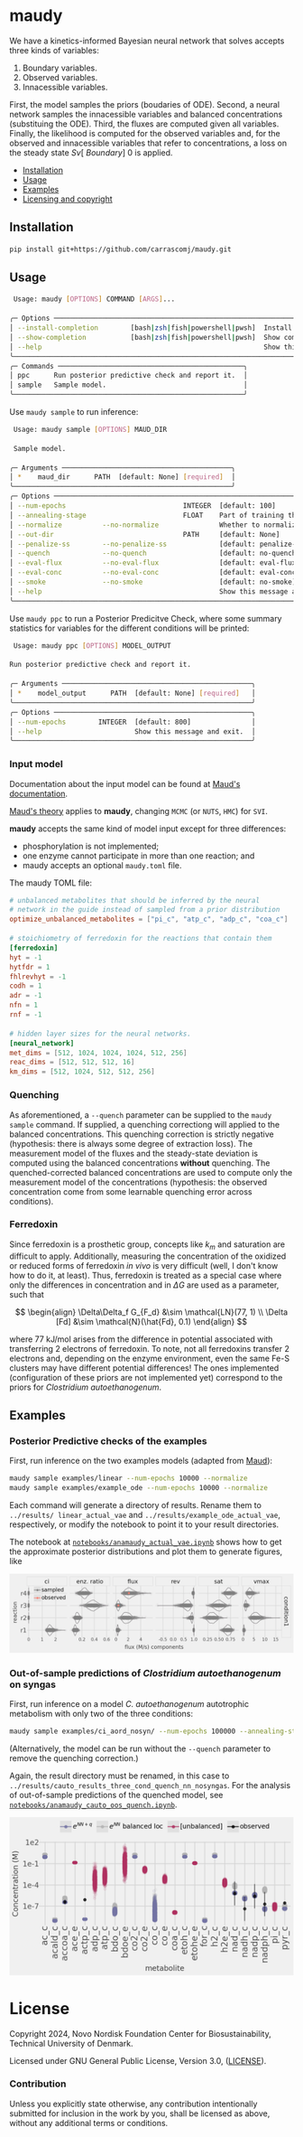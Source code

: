 # maudy

We have a kinetics-informed Bayesian neural network that solves accepts three kinds of variables:

1. Boundary variables.
2. Observed variables.
3. Innacessible variables.

First, the model samples the priors (boudaries of ODE).
Second, a neural network samples the innacessible variables and balanced concentrations (substituing the ODE). Third, the fluxes
are computed given all variables. Finally, the likelihood is computed for the
observed variables and, for the observed and innacessible variables that refer
to concentrations, a loss on the steady state $Sv[~Boundary] ~ 0$ is applied.

* [Installation](#installation)
* [Usage](#usage)
* [Examples](#examples)
* [Licensing and copyright](#license)
 
## Installation

```bash
pip install git+https://github.com/carrascomj/maudy.git
```

## Usage


```bash
 Usage: maudy [OPTIONS] COMMAND [ARGS]...

╭─ Options ────────────────────────────────────────────────────────────────────────────────────────────────────────────────────────────────────────────────────────╮
│ --install-completion        [bash|zsh|fish|powershell|pwsh]  Install completion for the specified shell. [default: None]                                         │
│ --show-completion           [bash|zsh|fish|powershell|pwsh]  Show completion for the specified shell, to copy it or customize the installation. [default: None]  │
│ --help                                                       Show this message and exit.                                                                         │
╰──────────────────────────────────────────────────────────────────────────────────────────────────────────────────────────────────────────────────────────────────╯
╭─ Commands ──────────────────────────────────────────────╮
│ ppc      Run posterior predictive check and report it.  │
│ sample   Sample model.                                  │
╰─────────────────────────────────────────────────────────╯
```

Use `maudy sample` to run inference:

```bash
 Usage: maudy sample [OPTIONS] MAUD_DIR

 Sample model.
        
╭─ Arguments ──────────────────────────────────────────╮
│ *    maud_dir      PATH  [default: None] [required]  │
╰──────────────────────────────────────────────────────╯
╭─ Options ──────────────────────────────────────────────────────────────────────────────────────────────────────────────╮
│ --num-epochs                             INTEGER  [default: 100]                                                       │
│ --annealing-stage                        FLOAT    Part of training that will be annealing the KL [default: 0.2]        │
│ --normalize          --no-normalize               Whether to normalize input and output of NN [default: no-normalize]  │
│ --out-dir                                PATH     [default: None]                                                      │
│ --penalize-ss        --no-penalize-ss             [default: penalize-ss]                                               │
│ --quench             --no-quench                  [default: no-quench]                                                 │
│ --eval-flux          --no-eval-flux               [default: eval-flux]                                                 │
│ --eval-conc          --no-eval-conc               [default: eval-conc]                                                 │
│ --smoke              --no-smoke                   [default: no-smoke]                                                  │
│ --help                                            Show this message and exit.                                          │
╰────────────────────────────────────────────────────────────────────────────────────────────────────────────────────────╯
```

Use `maudy ppc` to run a Posterior Predicitve Check, where some summary statistics for variables for the different conditions will be printed:

```bash
 Usage: maudy ppc [OPTIONS] MODEL_OUTPUT

Run posterior predictive check and report it.

╭─ Arguments ───────────────────────────────────────────────╮
│ *    model_output      PATH  [default: None] [required]   │
╰───────────────────────────────────────────────────────────╯
╭─ Options ─────────────────────────────────────────────────╮
│ --num-epochs        INTEGER  [default: 800]               │
│ --help                       Show this message and exit.  │
╰───────────────────────────────────────────────────────────╯
```

### Input model

Documentation about the input model can be found at [Maud's documentation](https://maud-metabolic-models.readthedocs.io/en/latest/inputting.html).

[Maud's theory](https://maud-metabolic-models.readthedocs.io/en/latest/theory.html) applies to **maudy**, changing `MCMC` (or `NUTS`, `HMC`) for `SVI`.

**maudy** accepts the same kind of model input except for three differences:

* phosphorylation is not implemented;
* one enzyme cannot participate in more than one reaction; and
* maudy accepts an optional `maudy.toml` file.

The maudy TOML file:

```toml
# unbalanced metabolites that should be inferred by the neural
# network in the guide instead of sampled from a prior distribution 
optimize_unbalanced_metabolites = ["pi_c", "atp_c", "adp_c", "coa_c"]

# stoichiometry of ferredoxin for the reactions that contain them
[ferredoxin]
hyt = -1
hytfdr = 1
fhlrevhyt = -1
codh = 1
adr = -1
nfn = 1
rnf = -1

# hidden layer sizes for the neural networks.
[neural_network]
met_dims = [512, 1024, 1024, 1024, 512, 256]
reac_dims = [512, 512, 512, 16]
km_dims = [512, 1024, 512, 512, 256]
```

### Quenching

As aforementioned, a `--quench` parameter can be supplied to the `maudy
sample` command. If supplied, a quenching correctiong will applied to the
balanced concentrations. This quenching correction is strictly negative
(hypothesis: there is always some degree of extraction loss). The measurement
model of the fluxes and the steady-state deviation is computed using the
balanced concentrations **without** quenching. The quenched-corrected
balanced concentrations are used to compute only the measurement model of the
concentrations (hypothesis: the observed concentration come from some learnable
quenching error across conditions).

### Ferredoxin

Since ferredoxin is a prosthetic group, concepts like $k_m$ and saturation are
difficult to apply. Additionally, measuring the concentration of the oxidized
or reduced forms of ferredoxin _in vivo_ is very difficult (well, I don't know
how to do it, at least). Thus, ferredoxin is treated as a special case where
only the differences in concentration and in $\Delta G$ are used as a parameter,
such that

$$
\begin{align}
\Delta\Delta_f G_{F_d} &\sim \mathcal{LN}(77, 1) \\
\Delta [Fd] &\sim \mathcal{N}(\hat{Fd}, 0.1)
\end{align}
$$

where 77 kJ/mol arises from the difference in potential associated with transferring
2 electrons of ferredoxin. To note, not all ferredoxins transfer 2 electrons and,
depending on the enzyme environment, even the same Fe-S clusters may have different
potential differences! The ones implemented (configuration of these priors are
not implemented yet) correspond to the priors for _Clostridium autoethanogenum_.

## Examples

### Posterior Predictive checks of the examples

First, run inference on the two examples models (adapted from [Maud](https://github.com/biosustain/Maud)):

```bash
maudy sample examples/linear --num-epochs 10000 --normalize
maudy sample examples/example_ode --num-epochs 10000 --normalize
```

Each command will generate a directory of results. Rename them to `../results/
linear_actual_vae` and `../results/example_ode_actual_vae`, respectively, or
modify the notebook to point it to your result directories.

The notebook at [`notebooks/anamaudy_actual_vae.ipynb`](notebooks/anamaudy_actual_vae.ipynb) shows how to get the approximate posterior
distributions and plot them to generate figures, like

![PPC flux example](./assets/ppc_flux_examples.png)

### Out-of-sample predictions of _Clostridium autoethanogenum_ on syngas

First, run inference on a model _C. autoethanogenum_ autotrophic metabolism with only two of the three conditions:

```bash
maudy sample examples/ci_aord_nosyn/ --num-epochs 100000 --annealing-stage 0.2 --normalize --quench
```
(Alternatively, the model can be run without the `--quench` parameter to remove the quenching correction.)

Again, the result directory must be renamed, in this case to `../results/cauto_results_three_cond_quench_nn_nosyngas`.
For the analysis of out-of-sample predictions of the quenched model,
see [`notebooks/anamaudy_cauto_oos_quench.ipynb`](notebooks/anamaudy_cauto_oos_quench.ipynb).

![OOS conc example](./assets/oos_conc_examples.png)

# License

Copyright 2024, Novo Nordisk Foundation Center for Biosustainability, Technical University of Denmark.

Licensed under GNU General Public License, Version 3.0, ([LICENSE](./LICENSE)).

### Contribution

Unless you explicitly state otherwise, any contribution intentionally submitted for inclusion in the work by you, shall be licensed as above, without any additional terms or conditions.

